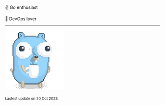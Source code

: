 :v: Go enthusiast

:muscle: DevOps lover

---

![Image alt text](/images/gopher_with_coffee.gif)


<sub>Lastest update on 20 Oct 2023.</sub>

